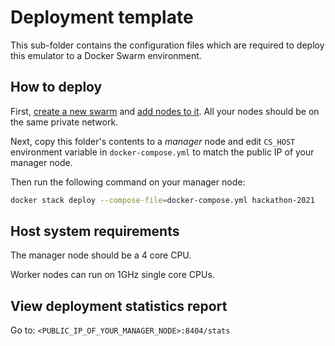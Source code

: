 # Deployment template

This sub-folder contains the configuration files which are required to deploy
this emulator to a Docker Swarm environment.

## How to deploy

First, [create a new swarm](https://docs.docker.com/engine/swarm/swarm-tutorial/create-swarm/)
and [add nodes to it](https://docs.docker.com/engine/swarm/swarm-tutorial/add-nodes/).
All your nodes should be on the same private network.

Next, copy this folder's contents to a _manager_ node and edit `CS_HOST`
environment variable in `docker-compose.yml` to match the public IP of your
manager node.

Then run the following command on your manager node:

```bash
docker stack deploy --compose-file=docker-compose.yml hackathon-2021
```

## Host system requirements

The manager node should be a 4 core CPU.

Worker nodes can run on 1GHz single core CPUs.

## View deployment statistics report

Go to: `<PUBLIC_IP_OF_YOUR_MANAGER_NODE>:8404/stats`
